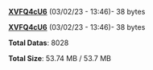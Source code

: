 [**XVFQ4cU6**](/data/XVFQ4cU6.txt) (03/02/23 - 13:46)- 38 bytes

[**XVFQ4cU6**](/data/XVFQ4cU6.txt) (03/02/23 - 13:46)- 38 bytes

**Total Datas**: 8028

**Total Size**: 53.74 MB / 53.7 MB